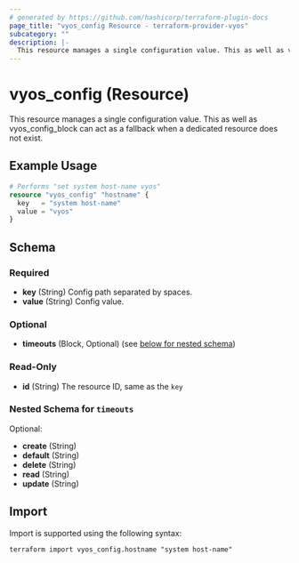 ```yaml
---
# generated by https://github.com/hashicorp/terraform-plugin-docs
page_title: "vyos_config Resource - terraform-provider-vyos"
subcategory: ""
description: |-
  This resource manages a single configuration value. This as well as vyosconfigblock can act as a fallback when a dedicated resource does not exist.
---
```


# vyos_config (Resource)

This resource manages a single configuration value. This as well as vyos_config_block can act as a fallback when a dedicated resource does not exist.

## Example Usage

```terraform
# Performs "set system host-name vyos"
resource "vyos_config" "hostname" {
  key   = "system host-name"
  value = "vyos"
}
```

<!-- schema generated by tfplugindocs -->
## Schema

### Required

- **key** (String) Config path separated by spaces.
- **value** (String) Config value.

### Optional

- **timeouts** (Block, Optional) (see [below for nested schema](#nestedblock--timeouts))

### Read-Only

- **id** (String) The resource ID, same as the `key`

<a id="nestedblock--timeouts"></a>
### Nested Schema for `timeouts`

Optional:

- **create** (String)
- **default** (String)
- **delete** (String)
- **read** (String)
- **update** (String)

## Import

Import is supported using the following syntax:

```shell
terraform import vyos_config.hostname "system host-name"
```
